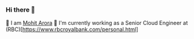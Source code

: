 ### Hi there 👋

<!--
**mohitarora06/mohitarora06** is a ✨ _special_ ✨ repository because its `README.md` (this file) appears on your GitHub profile.

Here are some ideas to get you started:

- 🔭 I’m currently working on ...
- 🌱 I’m currently learning ...
- 👯 I’m looking to collaborate on ...
- 🤔 I’m looking for help with ...
- 💬 Ask me about ...
- 📫 How to reach me: ...
- 😄 Pronouns: ...
- ⚡ Fun fact: ...
-->

🔭 I am [Mohit Arora](https://www.linkedin.com/in/mohitarora06)
🌱 I'm currently working as a Senior Cloud Engineer at (RBC)[https://www.rbcroyalbank.com/personal.html]

